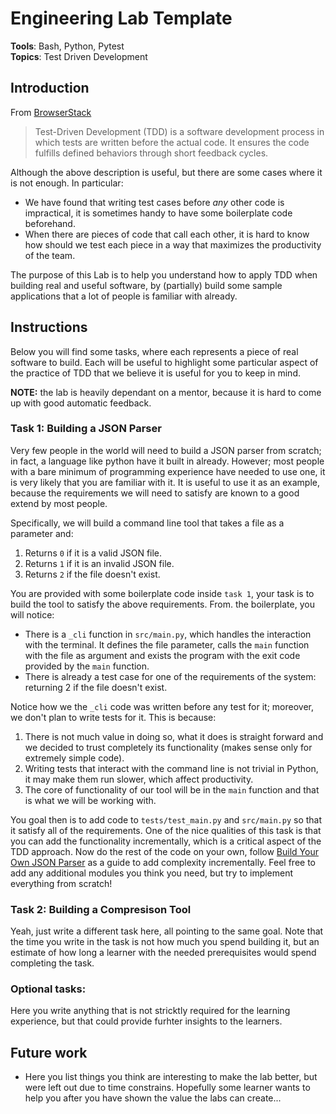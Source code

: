 [template-version]: # (0.0.1)
# Engineering Lab Template

**Tools**: Bash, Python, Pytest
<br>
**Topics**: Test Driven Development

## Introduction

From [BrowserStack](https://www.browserstack.com/guide/what-is-test-driven-development#:~:text=Test%2Ddriven%20development%20(TDD)%20is%20a%20software%20development%20method,safe%2C%20incremental%20changes%20throughout%20development.)

>Test-Driven Development (TDD) is a software development process in which tests are written before the actual code. It ensures the code fulfills defined behaviors through short feedback cycles.

Although the above description is useful, but there are some cases where it is not enough. In particular:

* We have found that writing test cases before *any* other code is impractical, it is sometimes handy to have some boilerplate code beforehand.
* When there are pieces of code that call each other, it is hard to know how should we test each piece in a way that maximizes the productivity of the team.

The purpose of this Lab is to help you understand how to apply TDD when building real and useful software, by (partially) build some sample applications that a lot of people is familiar with already.

## Instructions

Below you will find some tasks, where each represents a piece of real software to build. Each will be useful to highlight some particular aspect of the practice of TDD that we believe it is useful for you to keep in mind. 

**NOTE:** the lab is heavily dependant on a mentor, because it is hard to come up with good automatic feedback.

### Task 1: Building a JSON Parser

Very few people in the world will need to build a JSON parser from scratch; in fact, a language like python have it built in already. However; most people with a bare minimum of programming experience have needed to use one, it is very likely that you are familiar with it. It is useful to use it as an example, because the requirements we will need to satisfy are known to a good extend by most people.

Specifically, we will build a command line tool that takes a file as a parameter and:
1. Returns `0` if it is a valid JSON file.
2. Returns `1` if it is an invalid JSON file.
3. Returns `2` if the file doesn't exist.

You are provided with some boilerplate code inside `task 1`, your task is to build the tool to satisfy the above requirements. From. the boilerplate, you will notice:

* There is a `_cli` function in `src/main.py`, which handles the interaction with the terminal. It defines the file parameter, calls the `main` function with the file as argument and exists the program with the exit code provided by the `main` function. 
* There is already a test case for one of the requirements of the system: returning 2 if the file doesn't exist. 

Notice how we the `_cli` code was written before any test for it; moreover, we don't plan to write tests for it. This is because:
1. There is not much value in doing so, what it does is straight forward and we decided to trust completely its functionality (makes sense only for extremely simple code).
2. Writing tests that interact with the command line is not trivial in Python, it may make them run slower, which affect productivity.
3. The core of functionality of our tool will be in the `main` function and that is what we will be working with. 

You goal then is to add code to `tests/test_main.py` and `src/main.py` so that it satisfy all of the requirements. One of the nice qualities of this task is that you can add the functionality incrementally, which is a critical aspect of the TDD approach. Now do the rest of the code on your own, follow [Build Your Own JSON Parser](https://codingchallenges.fyi/challenges/challenge-json-parser/) as a guide to add complexity incrementally. Feel free to add any additional modules you think you need, but try to implement everything from scratch!

### Task 2: Building a Compresison Tool

Yeah, just write a different task here, all pointing to the same goal. Note that the time you write in the task is not how much you spend building it, but an estimate of how long a learner with the needed prerequisites would spend completing the task.

### Optional tasks:

Here you write anything that is not stricktly required for the learning experience, but that could provide furhter insights to the learners.


## Future work

* Here you list things you think are interesting to make the lab better, but were left out due to time constrains. Hopefully some learner wants to help you after you have shown the value the labs can create...
